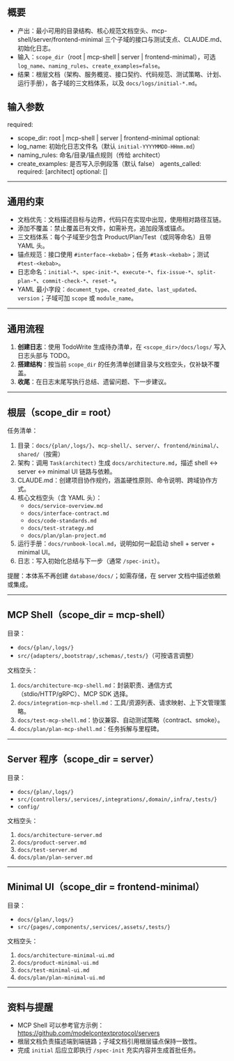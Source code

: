 ﻿---
name: initial
description: "初始化命令 | 搭建可部署的 Model Context Protocol (MCP) Server 文档骨架；生成 CLAUDE.md；对齐 shell、后端程序、最小前端三块域"
allowed-tools:
  - TodoWrite
  - Task(architect)
  - Bash(mkdir:*)
  - Bash(pwd)
  - Glob(*)
  - LS
  - Read
  - Write
  - Edit(*)
  - Grep(*)
---

## 概要

- 产出：最小可用的目录结构、核心规范文档空头、mcp-shell/server/frontend-minimal 三个子域的接口与测试支点、CLAUDE.md、初始化日志。
- 输入：`scope_dir`（root | mcp-shell | server | frontend-minimal），可选 `log_name`、`naming_rules`、`create_examples=false`。
- 结果：根层文档（架构、服务概览、接口契约、代码规范、测试策略、计划、运行手册），各子域的三文档体系，以及 `docs/logs/initial-*.md`。

## 输入参数

required:
- scope_dir: root | mcp-shell | server | frontend-minimal
optional:
- log_name: 初始化日志文件名（默认 `initial-YYYYMMDD-HHmm.md`）
- naming_rules: 命名/目录/锚点规则（传给 architect）
- create_examples: 是否写入示例段落（默认 false）
agents_called:
required: [architect]
optional: []

---

## 通用约束

- 文档优先：文档描述目标与边界，代码只在实现中出现，使用相对路径互链。
- 添加不覆盖：禁止覆盖已有文件，如需补充，追加段落或锚点。
- 三文档体系：每个子域至少包含 Product/Plan/Test（或同等命名）且带 YAML 头。
- 锚点规范：接口使用 `#interface-<kebab>`；任务 `#task-<kebab>`；测试 `#test-<kebab>`。
- 日志命名：`initial-*`、`spec-init-*`、`execute-*`、`fix-issue-*`、`split-plan-*`、`commit-check-*`、`reset-*`。
- YAML 最小字段：`document_type`、`created_date`、`last_updated`、`version`；子域可加 `scope` 或 `module_name`。

---

## 通用流程

1. **创建日志**：使用 TodoWrite 生成待办清单，在 `<scope_dir>/docs/logs/` 写入日志头部与 TODO。
2. **搭建结构**：按当前 `scope_dir` 的任务清单创建目录与文档空头，仅补缺不覆盖。
3. **收尾**：在日志末尾写执行总结、遗留问题、下一步建议。

---

## 根层（scope_dir = root）

任务清单：
1. 目录：`docs/{plan/,logs/}`、`mcp-shell/`、`server/`、`frontend/minimal/`、`shared/`（按需）
2. 架构：调用 `Task(architect)` 生成 `docs/architecture.md`，描述 shell ↔ server ↔ minimal UI 链路与依赖。
3. CLAUDE.md：创建项目协作规约，涵盖硬性原则、命令说明、跨域协作方式。
4. 核心文档空头（含 YAML 头）：
   - `docs/service-overview.md`
   - `docs/interface-contract.md`
   - `docs/code-standards.md`
   - `docs/test-strategy.md`
   - `docs/plan/plan-project.md`
5. 运行手册：`docs/runbook-local.md`，说明如何一起启动 shell + server + minimal UI。
6. 日志：写入初始化总结与下一步（通常 `/spec-init`）。

提醒：本体系不再创建 `database/docs/`；如需存储，在 server 文档中描述依赖或集成。

---

## MCP Shell（scope_dir = mcp-shell）

目录：
- `docs/{plan/,logs/}`
- `src/{adapters/,bootstrap/,schemas/,tests/}`（可按语言调整）

文档空头：
1. `docs/architecture-mcp-shell.md`：封装职责、通信方式（stdio/HTTP/gRPC）、MCP SDK 选择。
2. `docs/integration-mcp-shell.md`：工具/资源列表、请求映射、上下文管理策略。
3. `docs/test-mcp-shell.md`：协议兼容、自动测试策略（contract、smoke）。
4. `docs/plan/plan-mcp-shell.md`：任务拆解与里程碑。

---

## Server 程序（scope_dir = server）

目录：
- `docs/{plan/,logs/}`
- `src/{controllers/,services/,integrations/,domain/,infra/,tests/}`
- `config/`

文档空头：
1. `docs/architecture-server.md`
2. `docs/product-server.md`
3. `docs/test-server.md`
4. `docs/plan/plan-server.md`

---

## Minimal UI（scope_dir = frontend-minimal）

目录：
- `docs/{plan/,logs/}`
- `src/{pages/,components/,services/,assets/,tests/}`

文档空头：
1. `docs/architecture-minimal-ui.md`
2. `docs/product-minimal-ui.md`
3. `docs/test-minimal-ui.md`
4. `docs/plan/plan-minimal-ui.md`

---

## 资料与提醒

- MCP Shell 可以参考官方示例：<https://github.com/modelcontextprotocol/servers>
- 根层文档负责描述端到端链路；子域文档引用根层锚点保持一致性。
- 完成 `initial` 后应立即执行 `/spec-init` 充实内容并生成首批任务。
